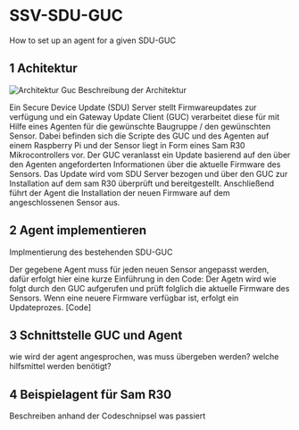 # SSV-SDU-GUC
How to set up an agent for a given SDU-GUC

## 1 Achitektur

![Architektur Guc](https://user-images.githubusercontent.com/59482387/132204706-ce3661f2-0328-4731-bce8-013f67b2ba7d.PNG)
Beschreibung der Architektur

Ein Secure Device Update (SDU) Server stellt Firmwareupdates zur verfügung und ein Gateway Update Client (GUC) verarbeitet diese für mit Hilfe eines Agenten für die gewünschte Baugruppe / den gewünschten Sensor. Dabei befinden sich die Scripte des GUC und des Agenten auf einem Raspberry Pi und der Sensor liegt in Form eines Sam R30 Mikrocontrollers vor.
Der GUC veranlasst ein Update basierend auf den über den Agenten angeforderten Informationen über die aktuelle Firmware des Sensors. Das Update wird vom SDU Server bezogen und über den GUC zur Installation auf dem sam R30 überprüft und bereitgestellt. Anschließend führt der Agent die Installation der neuen Firmware auf dem angeschlossenen Sensor aus.

## 2 Agent implementieren
Implmentierung des bestehenden SDU-GUC

Der gegebene Agent muss für jeden neuen Sensor angepasst werden, dafür erfolgt hier eine kurze Einführung in den Code:
Der Agetn wird wie folgt durch den GUC aufgerufen und prüft folglich die aktuelle Firmware des Sensors. Wenn eine neuere Firmware verfügbar ist, erfolgt ein Updateprozes.
[Code]


## 3 Schnittstelle GUC und Agent
wie wird der agent angesprochen, was muss übergeben werden? welche hilfsmittel werden benötigt?

## 4 Beispielagent für Sam R30
Beschreiben anhand der Codeschnipsel was passiert
